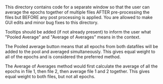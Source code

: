 This directory contains code for a separate window so that the 
user can average the epochs together of multiple files AFTER pre-processing 
the files but BEFORE any post processing is applied. You are allowed to make 
GUI edits and minor bug fixes to this directory.

Tooltips should be added (if not already present) to inform the user what 
"Pooled Average" and "Average of Averages" means in the context. 

The Pooled average button means that all epochs from both datafiles will be added
to the pool and averaged simultaneously. This gives equal weight to all of the
epochs and is considered the preferred method. 

The Average of Averages method would first calculate the average of all the 
epochs in file 1, then file 2, then average file 1 and 2 together. This gives
equal weight to both files, but not all epochs. 